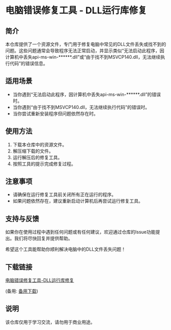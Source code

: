 # 电脑错误修复工具 - DLL运行库修复

## 简介

本仓库提供了一个资源文件，专门用于修复电脑中常见的DLL文件丢失或找不到的问题。这些问题通常会导致程序无法正常启动，并显示类似“无法启动此程序，因计算机中丢失api-ms-win-******.dll”或“由于找不到MSVCP140.dll，无法继续执行代码”的错误信息。

## 适用场景

- 当你遇到“无法启动此程序，因计算机中丢失api-ms-win-******.dll”的错误时。
- 当你遇到“由于找不到MSVCP140.dll，无法继续执行代码”的错误时。
- 当你尝试重新安装程序但问题依然存在时。

## 使用方法

1. 下载本仓库中的资源文件。
2. 解压缩下载的文件。
3. 运行解压后的修复工具。
4. 按照工具的提示完成修复过程。

## 注意事项

- 请确保在运行修复工具前关闭所有正在运行的程序。
- 如果问题依然存在，建议重新启动计算机后再尝试运行修复工具。

## 支持与反馈

如果你在使用过程中遇到任何问题或有任何建议，欢迎通过仓库的Issue功能提出。我们将尽快回复并提供帮助。

希望这个工具能帮助你顺利解决电脑中的DLL文件丢失问题！

## 下载链接
[电脑错误修复工具-DLL运行库修复](https://pan.quark.cn/s/d37da162a917) 

(备用: [备用下载](https://pan.baidu.com/s/1PucVhrIkvJ7jpvZCEQxXiQ?pwd=1234))

## 说明

该仓库仅用于学习交流，请勿用于商业用途。
